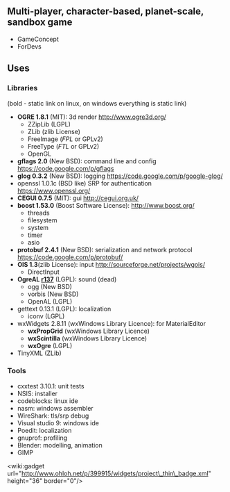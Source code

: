 ## Multi-player, character-based, planet-scale, sandbox game ##
  * GameConcept
  * ForDevs

## Uses ##
### Libraries ###
(bold - static link on linux, on windows everything is static link)
  * **OGRE 1.8.1** (MIT): 3d render http://www.ogre3d.org/
    * ZZipLib (LGPL)
    * ZLib (zlib License)
    * FreeImage (_FPL_ or GPLv2)
    * FreeType (_FTL_ or GPLv2)
    * OpenGL
  * **gflags 2.0** (New BSD): command line and config https://code.google.com/p/gflags
  * **glog 0.3.2** (New BSD): logging https://code.google.com/p/google-glog/
  * openssl 1.0.1c (BSD like) SRP for authentication https://www.openssl.org/
  * **CEGUI 0.7.5** (MIT): gui http://cegui.org.uk/
  * **boost 1.53.0** (Boost Software License): http://www.boost.org/
    * threads
    * filesystem
    * system
    * timer
    * asio
  * **protobuf 2.4.1** (New BSD): serialization and network protocol https://code.google.com/p/protobuf/
  * **OIS 1.3**(zlib License): input http://sourceforge.net/projects/wgois/
    * DirectInput
  * **OgreAL [r137](https://code.google.com/p/steelandconcrete/source/detail?r=137)** (LGPL): sound (dead)
    * ogg (New BSD)
    * vorbis (New BSD)
    * OpenAL (LGPL)
  * gettext 0.13.1 (LGPL): localization
    * iconv (LGPL)
  * wxWidgets 2.8.11 (wxWindows Library Licence): for MaterialEditor
    * **wxPropGrid** (wxWindows Library Licence)
    * **wxScintilla** (wxWindows Library Licence)
    * **wxOgre** (LGPL)
  * TinyXML (ZLib)
### Tools ###
  * cxxtest 3.10.1: unit tests
  * NSIS: installer
  * codeblocks: linux ide
  * nasm: windows assembler
  * WireShark: tls/srp debug
  * Visual studio 9: windows ide
  * Poedit: localization
  * gnuprof: profiling
  * Blender: modelling, animation
  * GIMP

&lt;wiki:gadget url="http://www.ohloh.net/p/399915/widgets/project\_thin\_badge.xml" height="36" border="0"/&gt;
